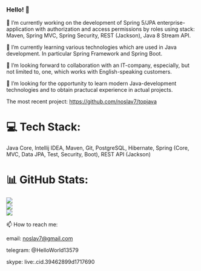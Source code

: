 ### Hello! 👋

🔭 I’m currently working on the development of Spring 5/JPA enterprise-application with authorization and access permissions by roles using stack: Maven, Spring MVC, Spring Security, REST (Jackson), Java 8 Stream API.

🌱 I’m currently learning various technologies which are used in Java development. In particular Spring Framework and Spring Boot.

👯 I’m looking forward to collaboration with an IT-company, especially, but not limited to, one, which works with English-speaking customers.

🤔 I’m looking for the opportunity to learn modern Java-development technologies and to obtain practucal experience in actual projects.

The most recent project: https://github.com/noslav7/topjava

# 💻 Tech Stack:
Java Core, Intellij IDEA, Maven, Git, PostgreSQL, Hibernate, Spring (Core, MVC, Data JPA, Test, Security, Boot), REST API (Jackson)
# 📊 GitHub Stats:
![](https://github-readme-stats.vercel.app/api?username=noslav7&theme=solarized-light&hide_border=false&include_all_commits=false&count_private=false)<br/>
![](https://github-readme-streak-stats.herokuapp.com/?user=noslav7&theme=solarized-light&hide_border=false)<br/>
![](https://github-readme-stats.vercel.app/api/top-langs/?username=noslav7&theme=solarized-light&hide_border=false&include_all_commits=false&count_private=false&layout=compact)

📫 How to reach me: 

email: noslav7@gmail.com

telegram: @HelloWorld13579

skype: live:.cid.39462899d1717690
